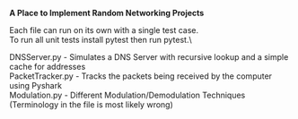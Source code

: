 **A Place to Implement Random Networking Projects**

Each file can run on its own with a single test case.\
To run all unit tests install pytest then run pytest.\

DNSServer.py - Simulates a DNS Server with recursive lookup and a simple cache for addresses\
PacketTracker.py - Tracks the packets being received by the computer using Pyshark\
Modulation.py - Different Modulation/Demodulation Techniques (Terminology in the file is most likely wrong)
